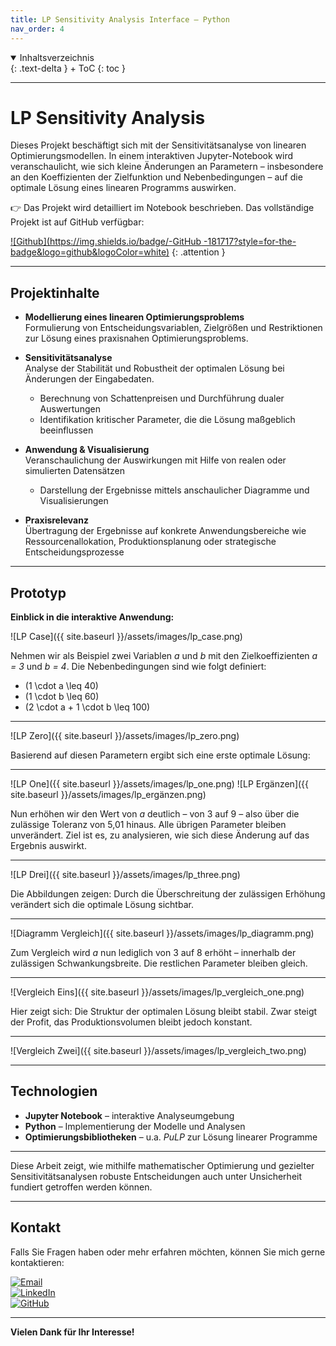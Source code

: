 ```yaml
---
title: LP Sensitivity Analysis Interface – Python
nav_order: 4
---
```


<details open markdown="block">
{: .text-delta }
<summary>Inhaltsverzeichnis</summary>
+ ToC
{: toc }
</details>

---

# LP Sensitivity Analysis

Dieses Projekt beschäftigt sich mit der Sensitivitätsanalyse von linearen Optimierungsmodellen. In einem interaktiven Jupyter-Notebook wird veranschaulicht, wie sich kleine Änderungen an Parametern – insbesondere an den Koeffizienten der Zielfunktion und Nebenbedingungen – auf die optimale Lösung eines linearen Programms auswirken.

👉 Das Projekt wird detailliert im Notebook beschrieben. Das vollständige Projekt ist auf GitHub verfügbar:

[![Github](https://img.shields.io/badge/-GitHub -181717?style=for-the-badge&logo=github&logoColor=white)](https://github.com/Nayon0505/Sensitivity-analysis-GUI-with-Python)
{: .attention }


---

## Projektinhalte

- **Modellierung eines linearen Optimierungsproblems**  
  Formulierung von Entscheidungsvariablen, Zielgrößen und Restriktionen zur Lösung eines praxisnahen Optimierungsproblems.

- **Sensitivitätsanalyse**  
  Analyse der Stabilität und Robustheit der optimalen Lösung bei Änderungen der Eingabedaten.  
  - Berechnung von Schattenpreisen und Durchführung dualer Auswertungen  
  - Identifikation kritischer Parameter, die die Lösung maßgeblich beeinflussen

- **Anwendung & Visualisierung**  
  Veranschaulichung der Auswirkungen mit Hilfe von realen oder simulierten Datensätzen  
  - Darstellung der Ergebnisse mittels anschaulicher Diagramme und Visualisierungen

- **Praxisrelevanz**  
  Übertragung der Ergebnisse auf konkrete Anwendungsbereiche wie Ressourcenallokation, Produktionsplanung oder strategische Entscheidungsprozesse

---

## Prototyp

**Einblick in die interaktive Anwendung:**

![LP Case]({{ site.baseurl }}/assets/images/lp_case.png)

Nehmen wir als Beispiel zwei Variablen *a* und *b* mit den Zielkoeffizienten *a = 3* und *b = 4*. Die Nebenbedingungen sind wie folgt definiert:

- \(1 \cdot a \leq 40\)  
- \(1 \cdot b \leq 60\)  
- \(2 \cdot a + 1 \cdot b \leq 100\)

---

![LP Zero]({{ site.baseurl }}/assets/images/lp_zero.png)

Basierend auf diesen Parametern ergibt sich eine erste optimale Lösung:

---

![LP One]({{ site.baseurl }}/assets/images/lp_one.png)
![LP Ergänzen]({{ site.baseurl }}/assets/images/lp_ergänzen.png)

Nun erhöhen wir den Wert von *a* deutlich – von 3 auf 9 – also über die zulässige Toleranz von 5,01 hinaus. Alle übrigen Parameter bleiben unverändert. Ziel ist es, zu analysieren, wie sich diese Änderung auf das Ergebnis auswirkt.

---

![LP Drei]({{ site.baseurl }}/assets/images/lp_three.png)

Die Abbildungen zeigen: Durch die Überschreitung der zulässigen Erhöhung verändert sich die optimale Lösung sichtbar.

---

![Diagramm Vergleich]({{ site.baseurl }}/assets/images/lp_diagramm.png)

Zum Vergleich wird *a* nun lediglich von 3 auf 8 erhöht – innerhalb der zulässigen Schwankungsbreite. Die restlichen Parameter bleiben gleich.

---

![Vergleich Eins]({{ site.baseurl }}/assets/images/lp_vergleich_one.png)

Hier zeigt sich: Die Struktur der optimalen Lösung bleibt stabil. Zwar steigt der Profit, das Produktionsvolumen bleibt jedoch konstant.

---

![Vergleich Zwei]({{ site.baseurl }}/assets/images/lp_vergleich_two.png)


---

## Technologien

- **Jupyter Notebook** – interaktive Analyseumgebung
- **Python** – Implementierung der Modelle und Analysen
- **Optimierungsbibliotheken** – u.a. *PuLP* zur Lösung linearer Programme

---

Diese Arbeit zeigt, wie mithilfe mathematischer Optimierung und gezielter Sensitivitätsanalysen robuste Entscheidungen auch unter Unsicherheit fundiert getroffen werden können.

---

## Kontakt

Falls Sie Fragen haben oder mehr erfahren möchten, können Sie mich gerne kontaktieren:

[![Email](https://img.shields.io/badge/-lenz.nayon@gmail.com-EA4335?style=for-the-badge&logo=gmail&logoColor=white "E-Mail senden")](mailto:lenz.nayon@gmail.com)  
[![LinkedIn](https://img.shields.io/badge/-Nayon%20Lenz%20-0A66C2?style=for-the-badge&logo=linkedin&logoColor=white)](https://www.linkedin.com/in/nayon-lenz-92792530b/)  
[![GitHub](https://img.shields.io/badge/-@Nayon0505-181717?style=for-the-badge&logo=github&logoColor=white)](https://github.com/Nayon0505)

---

**Vielen Dank für Ihr Interesse!**
